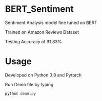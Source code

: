# BERT_Sentiment
 Sentiment Analysis model fine tuned on BERT
 
 Trained on Amazon Reviews Dataset
 
 Testing Accuracy of 91.83%

# Usage
Developed on Python 3.8 and Pytorch

Run Demo file by typing:
```
python demo.py
```
